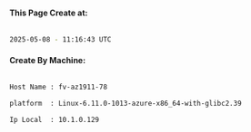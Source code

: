 
   
#### This Page Create at:

```bash

2025-05-08 - 11:16:43 UTC

```

#### Create By Machine:

```bash

Host Name : fv-az1911-78

platform  : Linux-6.11.0-1013-azure-x86_64-with-glibc2.39

Ip Local  : 10.1.0.129

```

